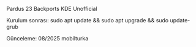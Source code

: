 Pardus 23 Backports KDE Unofficial

Kurulum sonrası: sudo apt update && sudo apt upgrade && sudo update-grub

Günceleme: 08/2025 mobilturka
